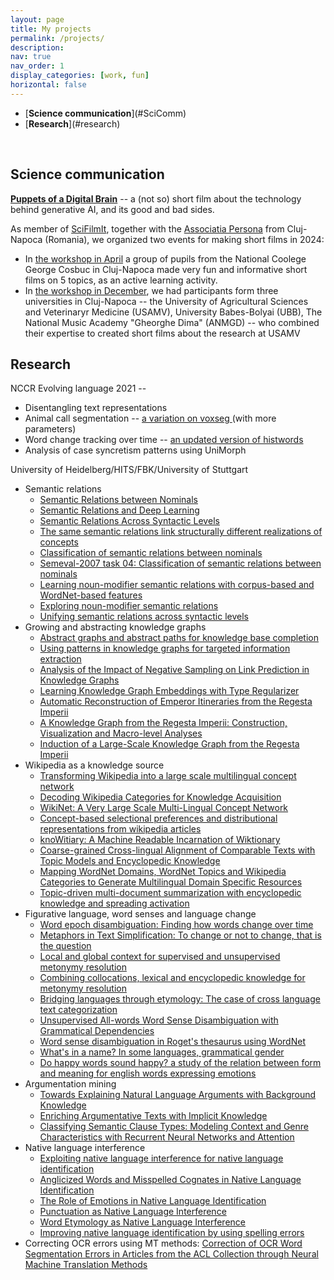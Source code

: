 ```yaml
---
layout: page
title: My projects
permalink: /projects/
description: 
nav: true
nav_order: 1
display_categories: [work, fun]
horizontal: false
---
```


<ul>
  <li>[<b>Science communication</b>](#SciComm)</li>
  <li>[<b>Research</b>](#research)</li>
</ul>
<br />

<a id="SciComm"></a>
## Science communication

<b><a href="">Puppets of a Digital Brain</a></b> -- a (not so) short film about the technology behind generative AI, and its good and bad sides.

As member of <a href="https://scifilmit.com/">SciFilmIt</a>, together with the <a href="http://clujshorts.ro/persona-association/">Associatia Persona</a> from Cluj-Napoca (Romania), we organized two events for making short films in 2024:
<ul>
<li>In <a href="https://scifilmit.com/cluj-napoca-2024/">the workshop in April</a> a group of pupils from the National Coolege George Cosbuc in Cluj-Napoca made very fun and informative short films on 5 topics, as an active learning activity.</li>
<li>In <a href="https://scifilmit.com/cluj-napoca-december-2024/">the workshop in December</a>, we had participants form three universities in Cluj-Napoca -- the University of Agricultural Sciences and Veterinaryr Medicine (USAMV), University Babes-Bolyai (UBB), The National Music Academy "Gheorghe Dima" (ANMGD) -- who combined their expertise to created short films about the research at USAMV</li>
</ul>

<a id="research"></a>
## Research

NCCR Evolving language 2021 --
<ul>
  <li>Disentangling text representations </li>
  <li>Animal call segmentation -- <a href="https://github.com/vivinastase/voxseg"> a variation on voxseg </a> (with more parameters)</li>
  <li>Word change tracking over time -- <a href="https://github.com/vivinastase/histwords">an updated version of histwords</a> </li>
  <li>Analysis of case syncretism patterns using UniMorph</li>
</ul> 

University of Heidelberg/HITS/FBK/University of Stuttgart
<ul>
  <li> Semantic relations
    <ul>
       <li> <a href="https://www.morganclaypool.com/doi/abs/10.2200/S01078ED2V01Y202002HLT049">Semantic Relations between Nominals</a> </li>
       <li> <a href="https://arxiv.org/pdf/2009.05426">Semantic Relations and Deep Learning</a> </li>
       <li> <a href="/homepage/assets/pdf/ViviNastase_PhDThesis.pdf">Semantic Relations Across Syntactic Levels</a> </li>            
       <li> <a href="https://journals.colorado.edu/index.php/lilt/article/download/1207/1049/">The same semantic relations link structurally different realizations of concepts</a> </li>
       <li> <a href="https://link.springer.com/article/10.1007/s10579-009-9083-2">Classification of semantic relations between nominals</a> </li>
       <li> <a href="https://aclanthology.org/S07-1003/">Semeval-2007 task 04: Classification of semantic relations between nominals</a> </li>
       <li> <a href="https://www.aaai.org/Papers/AAAI/2006/AAAI06-124.pdf">Learning noun-modifier semantic relations with corpus-based and WordNet-based features</a> </li>      
       <li> <a href="https://www.researchgate.net/profile/Stan-Szpakowicz-2/publication/243773375_Exploring_noun-modifier_semantic_relations/links/57435fa608aea45ee84d0f82/Exploring-noun-modifier-semantic-relations.pdf">Exploring noun-modifier semantic relations</a> </li>      
       <li> <a href="https://www.cl.uni-heidelberg.de/~nastase/publications/Papers/NastaseSzpakowiczRANLP01.pdf">Unifying semantic relations across syntactic levels</a> </li>      
    </ul>
  </li>
  <li>Growing and abstracting knowledge graphs
     <ul>
       <li> <a href="https://aclanthology.org/S19-1016/">Abstract graphs and abstract paths for knowledge base completion</a></li>
       <li> <a href="https://www.cl.uni-heidelberg.de/~nastase/publications/Papers/kbcom2018_targeted-IE.pdf">Using patterns in knowledge graphs for targeted information extraction</a>
       <li> <a href="https://arxiv.org/pdf/1708.06816">Analysis of the Impact of Negative Sampling on Link Prediction in Knowledge Graphs</a> </li>
       <li> <a href="https://dl.acm.org/doi/pdf/10.1145/3148011.3154466">Learning Knowledge Graph Embeddings with Type Regularizer</a> </li>
       <li> <a href="https://dl.acm.org/doi/pdf/10.1145/3322905.3322921">Automatic Reconstruction of Emperor Itineraries from the Regesta Imperii</a> </li>
       <li> <a href="https://www.cl.uni-heidelberg.de/~nastase/publications/Papers/EADH2018_visualizing-regesta-imperii.pdf">A Knowledge Graph from the Regesta Imperii: Construction, Visualization and Macro-level Analyses</a> </li>
       <li> <a href="https://aclanthology.org/W18-4518/">Induction of a Large-Scale Knowledge Graph from the Regesta Imperii</a> </li>
    </ul>
  </li>
    <li>Wikipedia as a knowledge source
     <ul>
       <li> <a href="https://www.sciencedirect.com/science/article/pii/S0004370212000781/pdf?md5=670eb96937727ca140e88956fab8a547&pid=1-s2.0-S0004370212000781-main.pdf&_valck=1">Transforming Wikipedia into a large scale multilingual concept network</a> </li>
       <li> <a href="https://www.aaai.org/Papers/AAAI/2008/AAAI08-193.pdf">Decoding Wikipedia Categories for Knowledge Acquisition</a> </li>
       <li> <a href="https://aclanthology.org/L10-1422/">WikiNet: A Very Large Scale Multi-Lingual Concept Network</a> </li>
       <li> <a href="https://aclanthology.org/L12-1164/">Concept-based selectional preferences and distributional representations from wikipedia articles</a> </li>
       <li> <a href="https://www.cl.uni-heidelberg.de/~nastase/publications/Papers/cicling_2015.pdf">knoWitiary: A Machine Readable Incarnation of Wiktionary</a> </li>
       <li> <a href="https://arxiv.org/pdf/1411.7820">Coarse-grained Cross-lingual Alignment of Comparable Texts with Topic Models and Encyclopedic Knowledge</a> </li>
       <li> <a href="http://www.lrec-conf.org/proceedings/lrec2014/pdf/122_Paper.pdf">Mapping WordNet Domains, WordNet Topics and Wikipedia Categories to Generate Multilingual Domain Specific Resources</a> </li>
       <li> <a href="https://aclanthology.org/D08-1080/">Topic-driven multi-document summarization with encyclopedic knowledge and spreading activation</a> </li>
    </ul>
  </li>
  <li> Figurative language, word senses and language change
    <ul>
       <li> <a href="https://aclanthology.org/P12-2051/">Word epoch disambiguation: Finding how words change over time</a> </li>
       <li> <a href="https://aclanthology.org/W19-4444/">Metaphors in Text Simplification: To change or not to change, that is the question</a> </li>
       <li> <a href="https://aclanthology.org/D12-1017/">Local and global context for supervised and unsupervised metonymy resolution</a> </li>
       <li> <a href="https://aclanthology.org/D09-1095/">Combining collocations, lexical and encyclopedic knowledge for metonymy resolution</a> </li>
       <li> <a href="https://aclanthology.org/P13-1064/">Bridging languages through etymology: The case of cross language text categorization</a> </li>
       <li> <a href="https://aclanthology.org/I08-2105/">Unsupervised All-words Word Sense Disambiguation with Grammatical Dependencies</a> </li>
       <li> <a href="https://www.cl.uni-heidelberg.de/~nastase/publications/Papers/wordnet-roget.pdf">Word sense disambiguation in Roget's thesaurus using WordNet</a> </li>
       <li> <a href="https://aclanthology.org/D09-1142/">What's in a name? In some languages, grammatical gender</a> </li>
       <li> <a href="http://lml.bas.bg/ranlp2007/DOCS/RANLP2007.pdf#page=419">Do happy words sound happy? a study of the relation between form and meaning for english words expressing emotions</a> </li>      
    </ul>   
  </li>  

  <li>Argumentation mining
     <ul>
       <li> <a href="http://www.cs.toronto.edu/pub/gh/Hulpus-etal-Semex-2019.pdf">Towards Explaining Natural Language Arguments with Background Knowledge</a> </li>
       <li> <a href="https://www.cl.uni-heidelberg.de/~nastase/publications/Papers/nldb2017_impl-knowledge.pdf">Enriching Argumentative Texts with Implicit Knowledge</a> </li>
       <li> <a href="https://aclanthology.org/S17-1027/">Classifying Semantic Clause Types: Modeling Context and Genre Characteristics with Recurrent Neural Networks and Attention</a> </li>
    </ul>
  </li>
  <li>Native language interference
     <ul>
       <li> <a href="https://www.cambridge.org/core/services/aop-cambridge-core/content/view/CC9D972D63829C5D7DC38D0A867EF910/S1351324920000595a.pdf/exploiting_native_language_interference_for_native_language_identification.pdf">Exploiting native language interference for native language identification</a> </li>
       <li> <a href="https://aclanthology.org/W19-4429/">Anglicized Words and Misspelled Cognates in Native Language Identification</a> </li>
       <li> <a href="https://aclanthology.org/W18-6218/">The Role of Emotions in Native Language Identification</a> </li>
       <li> <a href="https://aclanthology.org/C18-1293/">Punctuation as Native Language Interference</a> </li>
       <li> <a href="https://aclanthology.org/D17-1286/">Word Etymology as Native Language Interference </a> </li>
       <li> <a href="https://aclanthology.org/P17-2086/">Improving native language identification by using spelling errors</a> </li>
    </ul>
  </li>
  <li>Correcting OCR errors using MT methods: <a href="https://aclanthology.org/L18-1113/">Correction of OCR Word Segmentation Errors in Articles from the ACL Collection through Neural Machine Translation Methods</a>  </li>
</ul>
